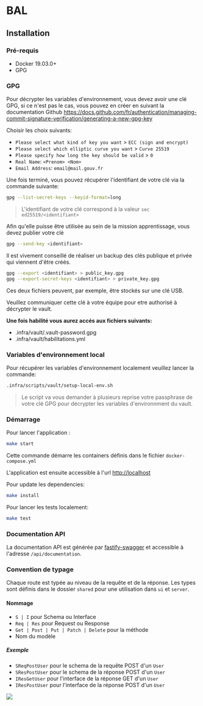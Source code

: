 # BAL

## Installation

### Pré-requis

- Docker 19.03.0+
- GPG

### GPG

Pour décrypter les variables d'environnement, vous devez avoir une clé GPG, si ce n'est pas le cas, vous pouvez en créer en suivant la documentation Github https://docs.github.com/fr/authentication/managing-commit-signature-verification/generating-a-new-gpg-key

Choisir les choix suivants:

- `Please select what kind of key you want` > `ECC (sign and encrypt)`
- `Please select which elliptic curve you want` > `Curve 25519`
- `Please specify how long the key should be valid` > `0`
- `Real Name`: `<Prenom> <Nom>`
- `Email Address`: `email@mail.gouv.fr`

Une fois terminé, vous pouvez récupérer l'identifiant de votre clé via la commande suivante:

```bash
gpg --list-secret-keys --keyid-format=long
```

> L'identifiant de votre clé correspond à la valeur `sec ed25519/<identifiant>`

Afin qu'elle puisse être utilisée au sein
de la mission apprentissage, vous devez publier votre clé

```bash
gpg --send-key <identifiant>
```

Il est vivement conseillé de réaliser un backup des clés publique et privée qui viennent d'être créés.

```bash
gpg --export <identifiant> > public_key.gpg
gpg --export-secret-keys <identifiant> > private_key.gpg
```

Ces deux fichiers peuvent, par exemple, être stockés sur une clé USB.

Veuillez communiquer cette clé à votre équipe pour etre authorisé à décrypter le vault.

**Une fois habilité vous aurez accés aux fichiers suivants:**

- .infra/vault/.vault-password.gpg
- .infra/vault/habilitations.yml

### Variables d'environnement local

Pour récupérer les variables d'environnement localement veuillez lancer la commande:

```bash
.infra/scripts/vault/setup-local-env.sh
```

> Le script va vous demander à plusieurs reprise votre passphrase de votre clé GPG pour décrypter les variables d'environnment du vault.

### Démarrage

Pour lancer l'application :

```sh
make start
```

Cette commande démarre les containers définis dans le fichier `docker-compose.yml`

L'application est ensuite accessible à l'url [http://localhost](http://localhost)

Pour update les dependencies:

```sh
make install
```

Pour lancer les tests localement:

```sh
make test
```

### Documentation API

La documentation API est générée par [fastify-swagger](https://github.com/fastify/fastify-swagger) et accessible à l'adresse `/api/documentation`.

### Convention de typage

Chaque route est typée au niveau de la requête et de la réponse. Les types sont définis dans le dossier `shared` pour une utilisation dans `ui` et `server`.

#### Nommage

- `S | I` pour Schema ou Interface
- `Req | Res` pour Request ou Response
- `Get | Post | Put | Patch | Delete` pour la méthode
- Nom du modèle

##### Exemple

- `SReqPostUser` pour le schema de la requête POST d'un `User`
- `SResPostUser` pour le schema de la réponse POST d'un `User`
- `IResGetUser` pour l'interface de la réponse GET d'un `User`
- `IResPostUser` pour l'interface de la réponse POST d'un `User`

![](https://avatars1.githubusercontent.com/u/63645182?s=200&v=4)
